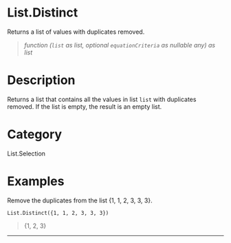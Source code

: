 # List.Distinct
Returns a list of values with duplicates removed.
> _function (<code>list</code> as list, optional <code>equationCriteria</code> as nullable any) as list_

# Description 
Returns a list that contains all the values in list <code>list</code> with duplicates removed. If the list is empty, the result is an empty list.
# Category 
List.Selection
# Examples 
Remove the duplicates from the list {1, 1, 2, 3, 3, 3}.
```
List.Distinct({1, 1, 2, 3, 3, 3})
```
> {1, 2, 3}
***
